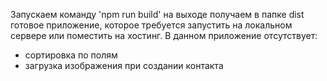 Запускаем команду 'npm run build' на выходе получаем в папке dist готовое приложение, которое требуется запустить на локальном сервере или поместить на хостинг.
В данном приложение отсутствует:
  - сортировка по полям
  - загрузка изображения при создании контакта

